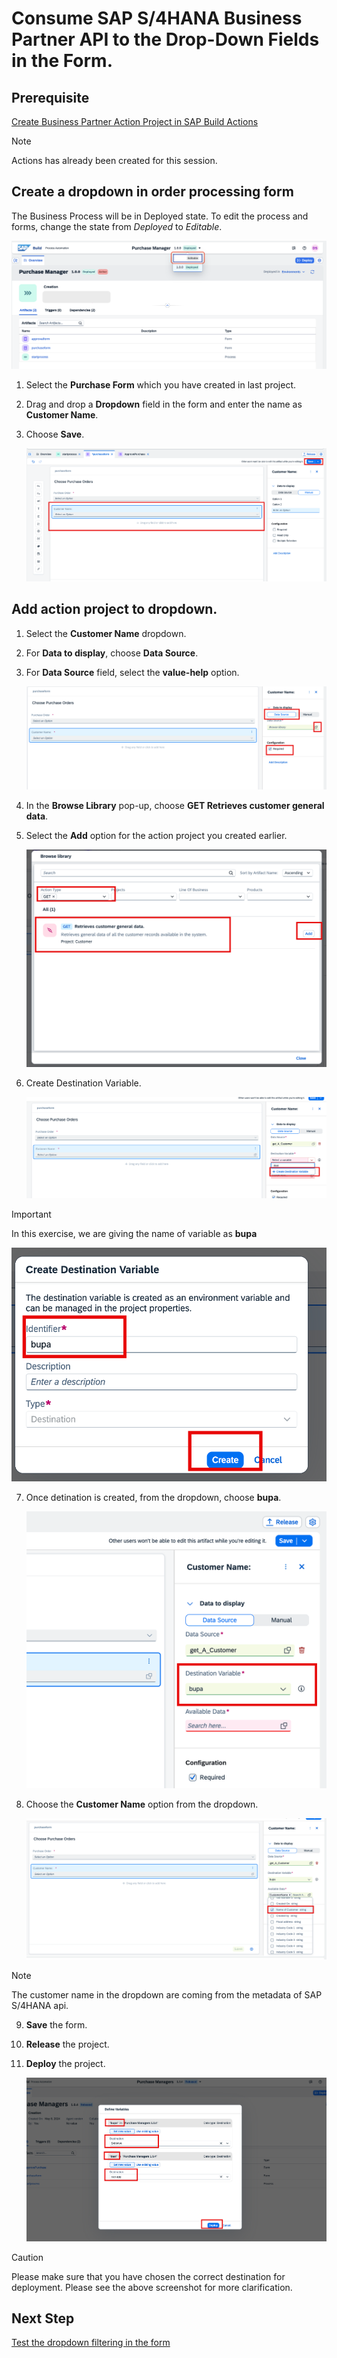 # Consume SAP S/4HANA Business Partner API to the Drop-Down Fields in the Form.

## Prerequisite

[Create Business Partner Action Project in SAP Build Actions](https://developers.sap.com/tutorials/spa-business-partner-action-create.html)

> [!NOTE]  
> Actions has already been created for this session.

## Create a dropdown in order processing form

The Business Process will be in Deployed state. To edit the process and forms, change the state from *Deployed* to *Editable*.

![s4hana](./images/editable.png)

1. Select the **Purchase Form** which you have created in last project.

2. Drag and drop a **Dropdown** field in the form and enter the name as **Customer Name**.

3. Choose **Save**.

    ![s4hana](../s4hana/images/form.png)


## Add action project to dropdown.

1. Select the **Customer Name** dropdown.

2. For **Data to display**, choose **Data Source**.

3. For **Data Source** field, select the **value-help** option.

    ![s4hana](../s4hana/images/chosesource.png)

4. In the **Browse Library** pop-up, choose **GET Retrieves customer general data**.

5. Select the **Add** option for the action project you created earlier.

    ![s4hana](../s4hana/images/chooseaction.png)

6. Create Destination Variable.

    ![s4hana](../s4hana/images/createdest.png)

> [!IMPORTANT]  
> In this exercise, we are giving the name of variable as **bupa**

![s4hana](../s4hana/images/createbupa.png)

7. Once detination is created, from the dropdown, choose **bupa**.

    ![s4hana](../s4hana/images/bupa.png)

8. Choose the **Customer Name** option from the dropdown.

    ![s4hana](../s4hana/images/custname.png)

> [!NOTE]  
> The customer name in the dropdown are coming from the metadata of SAP S/4HANA api.

9. **Save** the form.

10. **Release** the project.

11. **Deploy** the project.

    ![s4hana](../s4hana/images/dest.png)

> [!CAUTION]
> Please make sure that you have chosen the correct destination for deployment. Please see the above screenshot for more clarification.

## Next Step

[Test the dropdown filtering in the form](../s4hane2e/README.md)




